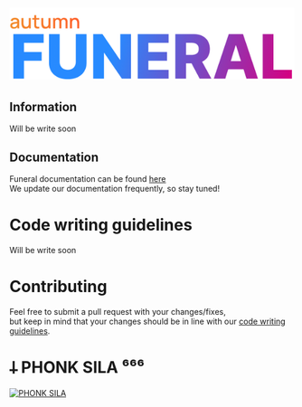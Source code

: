 <h1 align="center">
    <img src="images/logo.png">
</h1>

## Information
Will be write soon

## Documentation
Funeral documentation can be found [here](https://autumngmod.ru/funeral/docs)\
We update our documentation frequently, so stay tuned!

# Code writing guidelines
Will be write soon

# Contributing
Feel free to submit a pull request with your changes/fixes,\
but keep in mind that your changes should be in line with our [code writing guidelines](#Code-writing-guidelines).

# 𐕣 PHONK SILA ⁶⁶⁶
[![PHONK SILA](https://img.youtube.com/vi/cjAO7Y5WmwM/0.jpg)](https://www.youtube.com/watch?v=cjAO7Y5WmwM)
